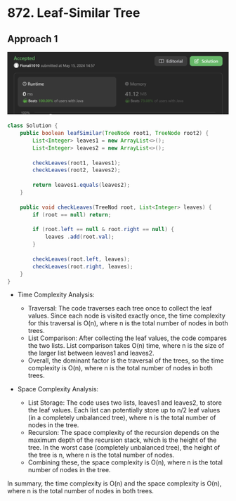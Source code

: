 # 872. Leaf-Similar Tree

## Approach 1

![alt text](image-5.png)

```java
class Solution {
    public boolean leafSimilar(TreeNode root1, TreeNode root2) {
        List<Integer> leaves1 = new ArrayList<>();
        List<Integer> leaves2 = new ArrayList<>();

        checkLeaves(root1, leaves1);
        checkLeaves(root2, leaves2);

        return leaves1.equals(leaves2);
    }

    public void checkLeaves(TreeNod root, List<Integer> leaves) {
        if (root == null) return;

        if (root.left == null & root.right == null) {
            leaves .add(root.val);
        }

        checkLeaves(root.left, leaves);
        checkLeaves(root.right, leaves);
    }
}

```
- Time Complexity Analysis:
  - Traversal: The code traverses each tree once to collect the leaf values. Since each node is visited exactly once, the time complexity for this traversal is O(n), where n is the total number of nodes in both trees.
  - List Comparison: After collecting the leaf values, the code compares the two lists. List comparison takes O(n) time, where n is the size of the larger list between leaves1 and leaves2.
  - Overall, the dominant factor is the traversal of the trees, so the time complexity is O(n), where n is the total number of nodes in both trees.

- Space Complexity Analysis:
  - List Storage: The code uses two lists, leaves1 and leaves2, to store the leaf values. Each list can potentially store up to n/2 leaf values (in a completely unbalanced tree), where n is the total number of nodes in the tree.
  - Recursion: The space complexity of the recursion depends on the maximum depth of the recursion stack, which is the height of the tree. In the worst case (completely unbalanced tree), the height of the tree is n, where n is the total number of nodes.
  - Combining these, the space complexity is O(n), where n is the total number of nodes in the tree.

In summary, the time complexity is O(n) and the space complexity is O(n), where n is the total number of nodes in both trees.